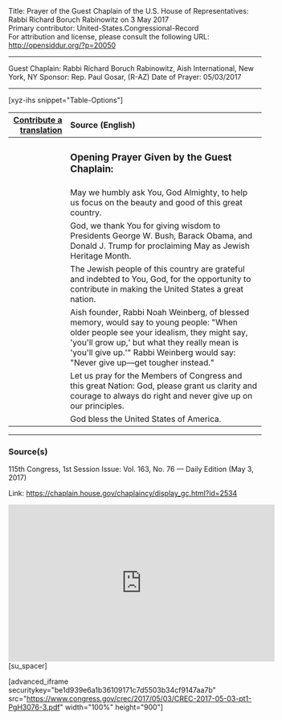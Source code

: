 <html>
<head></head>
<body>
Title: Prayer of the Guest Chaplain of the U.S. House of Representatives: Rabbi Richard Boruch Rabinowitz on 3 May 2017<br />
Primary contributor: United-States.Congressional-Record<br />
For attribution and license, please consult the following URL: <a href="http://opensiddur.org/?p=20050">http://opensiddur.org/?p=20050</a>
<p />
<hr />

Guest Chaplain: Rabbi Richard Boruch Rabinowitz, Aish International, New York, NY
Sponsor: Rep. Paul Gosar, (R-AZ)
Date of Prayer: 05/03/2017

<hr />

[xyz-ihs snippet="Table-Options"]<table style="margin-left: auto; margin-right: auto;" class="draggable">
<thead><tr><th id="x" style="text-align: right;"><a href="/translate/" target="_blank" rel="noopener">Contribute a translation</a></th><th style="text-align: left;">Source (English)</th></tr></thead>
<tbody>
<tr><td style="vertical-align:top;">
<div class="liturgy" lang="he">

</span></div></td>
 
<td style="vertical-align:top;">
<div class="english" lang="en">
<h3>Opening Prayer Given by the Guest Chaplain:</h3>
</div></td></tr>


<tr><td style="vertical-align:top;">
<div class="liturgy" lang="he">

</span></div></td>
 
<td style="vertical-align:top;">
<div class="english" lang="en">
May we humbly ask You, 
God Almighty, 
to help us focus 
on the beauty and good 
of this great country.
</div></td></tr>


<tr><td style="vertical-align:top;">
<div class="liturgy" lang="he">

</span></div></td>
 
<td style="vertical-align:top;">
<div class="english" lang="en">
God, 
we thank You for giving wisdom 
to Presidents George W. Bush, 
Barack Obama, 
and Donald J. Trump 
for proclaiming May as Jewish Heritage Month.
</div></td></tr>


<tr><td style="vertical-align:top;">
<div class="liturgy" lang="he">

</span></div></td>
 
<td style="vertical-align:top;">
<div class="english" lang="en">
The Jewish people of this country 
are grateful and indebted to You, God, 
for the opportunity to contribute 
in making the United States a great nation.
</div></td></tr>


<tr><td style="vertical-align:top;">
<div class="liturgy" lang="he">

</span></div></td>
 
<td style="vertical-align:top;">
<div class="english" lang="en">
Aish founder, Rabbi Noah Weinberg, of blessed memory, 
would say to young people: 
"When older people see your idealism, 
they might say, 'you'll grow up,' 
but what they really mean is 'you'll give up.'" 
Rabbi Weinberg would say: 
"Never give up––get tougher instead."
</div></td></tr>


<tr><td style="vertical-align:top;">
<div class="liturgy" lang="he">

</span></div></td>
 
<td style="vertical-align:top;">
<div class="english" lang="en">
Let us pray for the Members of Congress 
and this great Nation: 
God, please 
grant us clarity and courage 
to always do right 
and never give up on our principles.
</div></td></tr>


<tr><td style="vertical-align:top;">
<div class="liturgy" lang="he">

</span></div></td>
 
<td style="vertical-align:top;">
<div class="english" lang="en">
God bless the United States of America.
</div></td></tr>
</tbody></table>

<hr />

<h3>Source(s)</h3>

115th Congress, 1st Session
Issue: Vol. 163, No. 76 — Daily Edition (May 3, 2017)

Link: <a href="https://chaplain.house.gov/chaplaincy/display_gc.html?id=2534">https://chaplain.house.gov/chaplaincy/display_gc.html?id=2534</a>

<iframe width=530 height=312 src='https://www.c-span.org/video/standalone/?c4668137/rabbi-richard-boruch-rabinowitz-aish-international-york-york' allowfullscreen='allowfullscreen' frameborder=0></iframe>[su_spacer]

[advanced_iframe securitykey="be1d939e6a1b36109171c7d5503b34cf9147aa7b" src="https://www.congress.gov/crec/2017/05/03/CREC-2017-05-03-pt1-PgH3076-3.pdf" width="100%" height="900"]
</body>
</html>